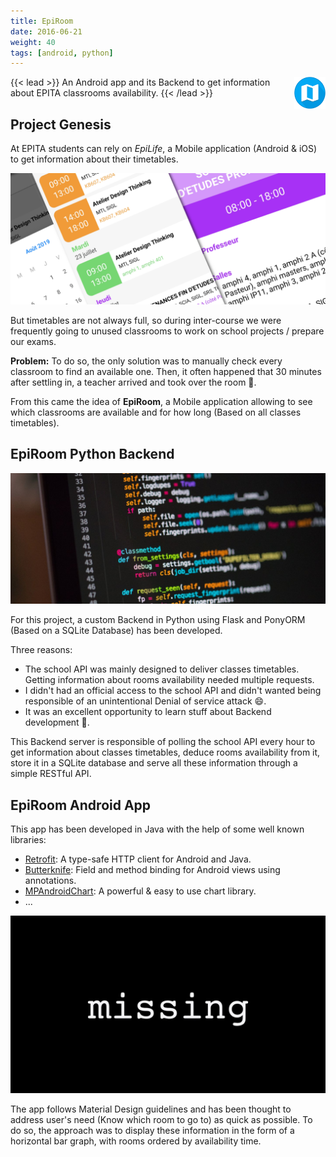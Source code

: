 ```yaml
---
title: EpiRoom
date: 2016-06-21
weight: 40
tags: [android, python]
---
```


<img style="float: right;width:10%" src="epiroom_icon.png">

{{< lead >}}
An Android app and its Backend to get information about EPITA classrooms availability.
{{< /lead >}}


## Project Genesis

At EPITA students can rely on *EpiLife*, a Mobile application (Android \& iOS) to get information about their timetables.

![EpiLife Android app](epilife.png "EpiLife Android app")

But timetables are not always full, so during inter-course we were frequently going to unused classrooms to work on school projects / prepare our exams.

**Problem:** To do so, the only solution was to manually check every classroom to find an available one. Then, it often happened that 30 minutes after settling in, a teacher arrived and took over the room 🥹.

From this came the idea of **EpiRoom**, a Mobile application allowing to see which classrooms are available and for how long (Based on all classes timetables).


## EpiRoom Python Backend

![EpiRoom Backend illustration image](backend.jpg)

For this project, a custom Backend in Python using Flask and PonyORM (Based on a SQLite Database) has been developed.

Three reasons:
- The school API was mainly designed to deliver classes timetables. Getting information about rooms availability needed multiple requests.
- I didn't had an official access to the school API and didn't wanted being responsible of an unintentional Denial of service attack 😄.
- It was an excellent opportunity to learn stuff about Backend development 🚀.

This Backend server is responsible of polling the school API every hour to get information about classes timetables, deduce rooms availability from it, store it in a SQLite database and serve all these information through a simple RESTful API.


## EpiRoom Android App

This app has been developed in Java with the help of some well known libraries:
- [Retrofit](https://github.com/square/retrofit): A type-safe HTTP client for Android and Java.
- [Butterknife](https://github.com/JakeWharton/butterknife): Field and method binding for Android views using annotations.
- [MPAndroidChart](https://github.com/PhilJay/MPAndroidChart): A powerful & easy to use chart library.
- ...

![EpiRoom Android app](epiroom.png "EpiRoom Android app")

The app follows Material Design guidelines and has been thought to address user's need (Know which room to go to) as quick as possible. To do so, the approach was to display these information in the form of a horizontal bar graph, with rooms ordered by availability time.

